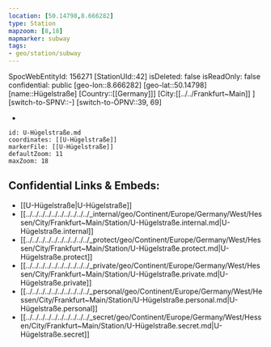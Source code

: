 ```yaml
---
location: [50.14798,8.666282]
type: Station 
mapzoom: [8,18] 
mapmarker: subway 
tags:
- geo/station/subway
---
```

SpocWebEntityId: 156271
[StationUId::42]
isDeleted: false
isReadOnly: false
confidential: public
[geo-lon::8.666282]
[geo-lat::50.14798]
[name::Hügelstraße]
[Country::[[Germany]]]
[City:[[../../Frankfurt~Main]] ]
[switch-to-SPNV::-]
[switch-to-ÖPNV::39, 69]

-

```leaflet
id: U-Hügelstraße.md
coordinates: [[U-Hügelstraße]]
markerFile: [[U-Hügelstraße]]
defaultZoom: 11 
maxZoom: 18
```


## Confidential Links & Embeds: 
- [[U-Hügelstraße|U-Hügelstraße]] 
- [[../../../../../../../../../../_internal/geo/Continent/Europe/Germany/West/Hessen/City/Frankfurt~Main/Station/U-Hügelstraße.internal.md|U-Hügelstraße.internal]] 
- [[../../../../../../../../../../_protect/geo/Continent/Europe/Germany/West/Hessen/City/Frankfurt~Main/Station/U-Hügelstraße.protect.md|U-Hügelstraße.protect]] 
- [[../../../../../../../../../../_private/geo/Continent/Europe/Germany/West/Hessen/City/Frankfurt~Main/Station/U-Hügelstraße.private.md|U-Hügelstraße.private]] 
- [[../../../../../../../../../../_personal/geo/Continent/Europe/Germany/West/Hessen/City/Frankfurt~Main/Station/U-Hügelstraße.personal.md|U-Hügelstraße.personal]] 
- [[../../../../../../../../../../_secret/geo/Continent/Europe/Germany/West/Hessen/City/Frankfurt~Main/Station/U-Hügelstraße.secret.md|U-Hügelstraße.secret]] 
